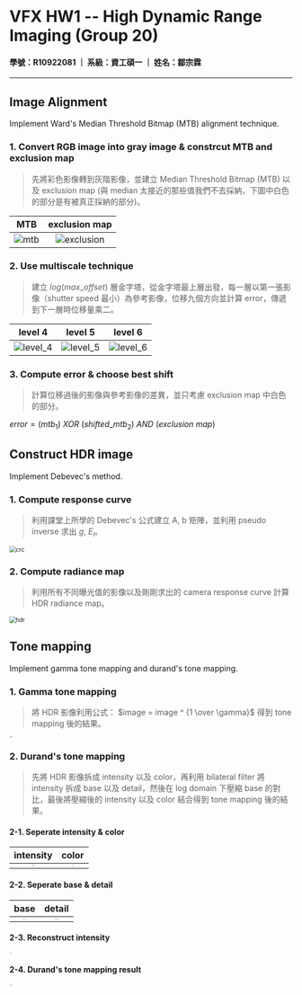 # VFX HW1 -- High Dynamic Range Imaging (Group 20)

#### 學號：R10922081 ｜ 系級：資工碩一 ｜ 姓名：鄒宗霖

---

## Image Alignment

Implement Ward's Median Threshold Bitmap (MTB) alignment technique.

### 1. Convert RGB image into gray image & constrcut MTB and exclusion map

> 先將彩色影像轉到灰階影像，並建立 Median Threshold Bitmap (MTB) 以及 exclusion map (與 median 太接近的那些值我們不去採納，下圖中白色的部分是有被真正採納的部分)。

|                             MTB                              |                        exclusion map                         |
| :----------------------------------------------------------: | :----------------------------------------------------------: |
| ![mtb](/Users/jacky/Desktop/Programming/M1/VFX/homework/Digital_Visual_Effects_2022Spring/hw1/images/mtb.jpg) | ![exclusion](/Users/jacky/Desktop/Programming/M1/VFX/homework/Digital_Visual_Effects_2022Spring/hw1/images/exclusion.jpg) |

### 2. Use multiscale technique

> 建立 $log(max\_offset)$ 層金字塔，從金字塔最上層出發，每一層以第一張影像（shutter speed 最小）為參考影像，位移九個方向並計算 error，傳遞到下一層時位移量乘二。

|                           level 4                            |                           level 5                            |                           level 6                            |
| :----------------------------------------------------------: | :----------------------------------------------------------: | :----------------------------------------------------------: |
| ![level_4](/Users/jacky/Desktop/Programming/M1/VFX/homework/Digital_Visual_Effects_2022Spring/hw1/images/level_4.jpg) | ![level_5](/Users/jacky/Desktop/Programming/M1/VFX/homework/Digital_Visual_Effects_2022Spring/hw1/images/level_5.jpg) | ![level_6](/Users/jacky/Desktop/Programming/M1/VFX/homework/Digital_Visual_Effects_2022Spring/hw1/images/level_6.jpg) |

### 3. Compute error & choose best shift

>計算位移過後的影像與參考影像的差異，並只考慮 exclusion map 中白色的部分。

$error = (mtb_1)\ XOR\ (shifted\_mtb_2)\ AND\ (exclusion\ map)$

## Construct HDR image

Implement Debevec's method.

### 1. Compute response curve

> 利用課堂上所學的 Debevec's 公式建立 A, b 矩陣，並利用 pseudo inverse 求出 $g$, $E_i$。

<img src="/Users/jacky/Desktop/Programming/M1/VFX/homework/Digital_Visual_Effects_2022Spring/hw1/images/crc.jpg" alt="crc" style="zoom:72%;" />

### 2. Compute radiance map

> 利用所有不同曝光值的影像以及剛剛求出的 camera response curve 計算 HDR radiance map。

<img src="/Users/jacky/Desktop/Programming/M1/VFX/homework/Digital_Visual_Effects_2022Spring/hw1/images/hdr.jpg" alt="hdr" style="zoom:72%;" />

## Tone mapping

Implement gamma tone mapping and durand's tone mapping.

### 1. Gamma tone mapping

> 將 HDR 影像利用公式： $image = image ^ {1 \over \gamma}$ 得到 tone mapping 後的結果。

<img src="/Users/jacky/Desktop/Programming/M1/VFX/homework/Digital_Visual_Effects_2022Spring/hw1/images/gamma.jpg" alt="gamma" style="zoom: 10%;" />

### 2. Durand's tone mapping

> 先將 HDR 影像拆成 intensity 以及 color，再利用 bilateral filter 將 intensity 拆成 base 以及 detail，然後在 log domain 下壓縮 base 的對比，最後將壓縮後的 intensity 以及 color 結合得到 tone mapping 後的結果。

#### 2-1. Seperate intensity & color

|                          intensity                           |                            color                             |
| :----------------------------------------------------------: | :----------------------------------------------------------: |
| <img src="/Users/jacky/Desktop/Programming/M1/VFX/homework/Digital_Visual_Effects_2022Spring/hw1/images/lum.jpg" alt="lum" style="zoom:10%;" /> | <img src="/Users/jacky/Desktop/Programming/M1/VFX/homework/Digital_Visual_Effects_2022Spring/hw1/images/clr.jpg" alt="clr" style="zoom:10%;" /> |

#### 2-2. Seperate base & detail

|                             base                             |                            detail                            |
| :----------------------------------------------------------: | :----------------------------------------------------------: |
| <img src="/Users/jacky/Desktop/Programming/M1/VFX/homework/Digital_Visual_Effects_2022Spring/hw1/images/lum_base.jpg" alt="lum_base" style="zoom:10%;" /> | <img src="/Users/jacky/Desktop/Programming/M1/VFX/homework/Digital_Visual_Effects_2022Spring/hw1/images/lum_detail.jpg" alt="lum_detail" style="zoom:10%;" /> |

#### 2-3. Reconstruct intensity

<img src="/Users/jacky/Desktop/Programming/M1/VFX/homework/Digital_Visual_Effects_2022Spring/hw1/images/lum2.jpg" alt="lum2" style="zoom:10%;" />

#### 2-4. Durand's tone mapping result

<img src="/Users/jacky/Desktop/Programming/M1/VFX/homework/Digital_Visual_Effects_2022Spring/hw1/images/durand.jpg" alt="durand" style="zoom:10%;" />